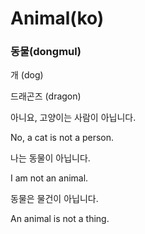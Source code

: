 # Animal\(ko\)

### 동물\(dongmul\)

개 \(dog\)

드래곤즈 \(dragon\)

아니요, 고양이는 사람이 아닙니다.

No, a cat is not a person.

나는 동물이 아닙니다.

I am not an animal.

동물은 물건이 아닙니다.

An animal is not a thing.

